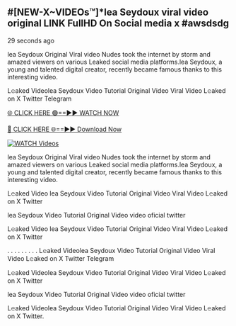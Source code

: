 ## #[NEW-X~VIDEOs™]*lea Seydoux viral video original LINK FullHD On Social media x #awsdsdg

29 seconds ago

lea Seydoux Original Viral video Nudes took the internet by storm and amazed viewers on various Leaked social media platforms.lea Seydoux, a young and talented digital creator, recently became famous thanks to this interesting video.

L𝚎aked Videolea Seydoux Video Tutorial Original Video Viral Video L𝚎aked on X Twitter Telegram

[🌐 CLICK HERE 🟢==►► WATCH NOW](https://shorturl.at/C3Pjp)

[🔴 CLICK HERE 🌐==►► Download Now](https://shorturl.at/C3Pjp)

[![WATCH Videos](https://i.imgur.com/dJHk4Zq.gif)](https://shorturl.at/C3Pjp)

lea Seydoux Original Viral video Nudes took the internet by storm and amazed viewers on various Leaked social media platforms.lea Seydoux, a young and talented digital creator, recently became famous thanks to this interesting video.

L𝚎aked Video lea Seydoux Video Tutorial Original Video Viral Video L𝚎aked on X Twitter

lea Seydoux Video Tutorial Original Video video oficial twitter

L𝚎aked Video lea Seydoux Video Tutorial Original Video Viral Video L𝚎aked on X Twitter

. . . . . . . . . L𝚎aked Videolea Seydoux Video Tutorial Original Video Viral Video L𝚎aked on X Twitter Telegram

L𝚎aked Videolea Seydoux Video Tutorial Original Video Viral Video L𝚎aked on X Twitter

lea Seydoux Video Tutorial Original Video video oficial twitter

L𝚎aked Videolea Seydoux Video Tutorial Original Video Viral Video L𝚎aked on X Twitter.